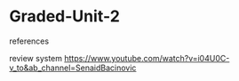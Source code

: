 # Graded-Unit-2

references

review system
https://www.youtube.com/watch?v=i04U0C-v_to&ab_channel=SenaidBacinovic
